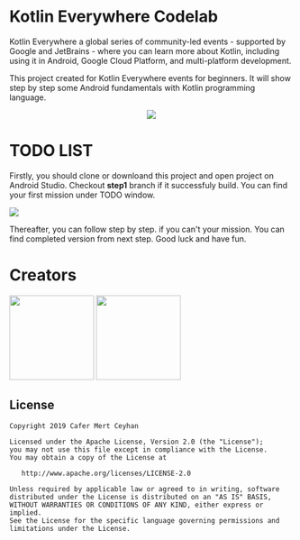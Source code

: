 # Kotlin Everywhere Codelab

Kotlin Everywhere a global series of community-led events - supported by Google and JetBrains - where you can learn more about Kotlin, including using it in Android, Google Cloud Platform, and multi-platform development.

This project created for Kotlin Everywhere events for beginners. It will show step by step some Android fundamentals with Kotlin programming language.

<p align="center">
  <img  src="https://i.ibb.co/wrGbFR3/image.jpg">
</p>

# TODO LIST
Firstly, you should clone or downloand this project and open project on Android Studio. Checkout <b>step1</b> branch if it successfuly build. You can find your first mission under TODO window.

<img src="https://i.ibb.co/vh1QZbG/Screen-Shot-2019-06-09-at-20-10-54.png">

Thereafter, you can follow step by step. if you can't your mission. You can find completed version from next step.
Good luck and have fun.

# Creators

[<img src="https://avatars3.githubusercontent.com/u/22434597?s=460&v=4" width="150" height="150">](https://github.com/mertceyhan)   [<img src="https://avatars1.githubusercontent.com/u/11614563?s=400&v=4" width="150" height="150">](https://github.com/okanaydin)

License
--------

    Copyright 2019 Cafer Mert Ceyhan

    Licensed under the Apache License, Version 2.0 (the "License");
    you may not use this file except in compliance with the License.
    You may obtain a copy of the License at

       http://www.apache.org/licenses/LICENSE-2.0

    Unless required by applicable law or agreed to in writing, software
    distributed under the License is distributed on an "AS IS" BASIS,
    WITHOUT WARRANTIES OR CONDITIONS OF ANY KIND, either express or implied.
    See the License for the specific language governing permissions and
    limitations under the License.

